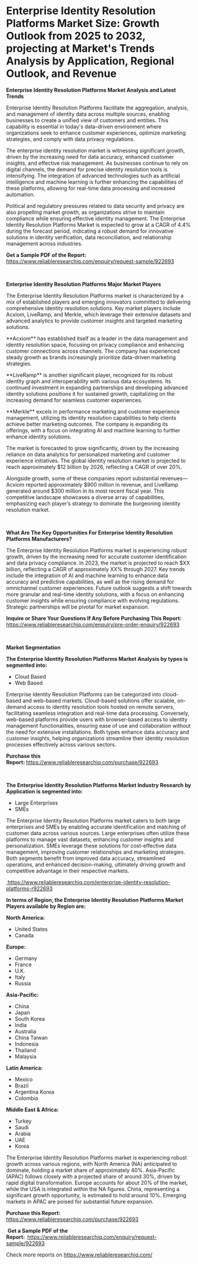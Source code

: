 <p><h1>Enterprise Identity Resolution Platforms Market Size: Growth Outlook from 2025 to 2032, projecting at Market's Trends Analysis by Application, Regional Outlook, and Revenue</h1></p><p><strong>Enterprise Identity Resolution Platforms Market Analysis and Latest Trends</strong></p>
<p><p>Enterprise Identity Resolution Platforms facilitate the aggregation, analysis, and management of identity data across multiple sources, enabling businesses to create a unified view of customers and entities. This capability is essential in today's data-driven environment where organizations seek to enhance customer experiences, optimize marketing strategies, and comply with data privacy regulations.</p><p>The enterprise identity resolution market is witnessing significant growth, driven by the increasing need for data accuracy, enhanced customer insights, and effective risk management. As businesses continue to rely on digital channels, the demand for precise identity resolution tools is intensifying. The integration of advanced technologies such as artificial intelligence and machine learning is further enhancing the capabilities of these platforms, allowing for real-time data processing and increased automation.</p><p>Political and regulatory pressures related to data security and privacy are also propelling market growth, as organizations strive to maintain compliance while ensuring effective identity management. The Enterprise Identity Resolution Platforms Market is expected to grow at a CAGR of 4.4% during the forecast period, indicating a robust demand for innovative solutions in identity verification, data reconciliation, and relationship management across industries.</p></p>
<p><strong>Get a Sample PDF of the Report:&nbsp;</strong> <a href="https://www.reliableresearchiq.com/enquiry/request-sample/922693?utm_campaign=2335&utm_medium=2&utm_source=Github&utm_content=ia&utm_term=07032025&utm_id=enterprise-identity-resolution-platforms">https://www.reliableresearchiq.com/enquiry/request-sample/922693</a></p>
<p>&nbsp;</p>
<p><strong>Enterprise Identity Resolution Platforms Major Market Players</strong></p>
<p><p>The Enterprise Identity Resolution Platforms market is characterized by a mix of established players and emerging innovators committed to delivering comprehensive identity resolution solutions. Key market players include Acxiom, LiveRamp, and Merkle, which leverage their extensive datasets and advanced analytics to provide customer insights and targeted marketing solutions.</p><p>**Acxiom** has established itself as a leader in the data management and identity resolution space, focusing on privacy compliance and enhancing customer connections across channels. The company has experienced steady growth as brands increasingly prioritize data-driven marketing strategies.</p><p>**LiveRamp** is another significant player, recognized for its robust identity graph and interoperability with various data ecosystems. Its continued investment in expanding partnerships and developing advanced identity solutions positions it for sustained growth, capitalizing on the increasing demand for seamless customer experiences.</p><p>**Merkle** excels in performance marketing and customer experience management, utilizing its identity resolution capabilities to help clients achieve better marketing outcomes. The company is expanding its offerings, with a focus on integrating AI and machine learning to further enhance identity solutions.</p><p>The market is forecasted to grow significantly, driven by the increasing reliance on data analytics for personalized marketing and customer experience initiatives. The global identity resolution market is projected to reach approximately $12 billion by 2026, reflecting a CAGR of over 20%.</p><p>Alongside growth, some of these companies report substantial revenues—Acxiom reported approximately $900 million in revenue, and LiveRamp generated around $300 million in its most recent fiscal year. This competitive landscape showcases a diverse array of capabilities, emphasizing each player’s strategy to dominate the burgeoning identity resolution market.</p></p>
<p>&nbsp;</p>
<p><strong>What Are The Key Opportunities For Enterprise Identity Resolution Platforms Manufacturers?</strong></p>
<p><p>The Enterprise Identity Resolution Platforms market is experiencing robust growth, driven by the increasing need for accurate customer identification and data privacy compliance. In 2023, the market is projected to reach $XX billion, reflecting a CAGR of approximately XX% through 2027. Key trends include the integration of AI and machine learning to enhance data accuracy and predictive capabilities, as well as the rising demand for omnichannel customer experiences. Future outlook suggests a shift towards more granular and real-time identity solutions, with a focus on enhancing customer insights while ensuring compliance with evolving regulations. Strategic partnerships will be pivotal for market expansion.</p></p>
<p><strong>Inquire or Share Your Questions If Any Before Purchasing This Report:</strong> <a href="https://www.reliableresearchiq.com/enquiry/pre-order-enquiry/922693?utm_campaign=2335&utm_medium=2&utm_source=Github&utm_content=ia&utm_term=07032025&utm_id=enterprise-identity-resolution-platforms">https://www.reliableresearchiq.com/enquiry/pre-order-enquiry/922693</a></p>
<p>&nbsp;</p>
<p><strong>Market Segmentation</strong></p>
<p><strong>The Enterprise Identity Resolution Platforms Market Analysis by types is segmented into:</strong></p>
<p><ul><li>Cloud Based</li><li>Web Based</li></ul></p>
<p><p>Enterprise Identity Resolution Platforms can be categorized into cloud-based and web-based markets. Cloud-based solutions offer scalable, on-demand access to identity resolution tools hosted on remote servers, facilitating seamless integration and real-time data processing. Conversely, web-based platforms provide users with browser-based access to identity management functionalities, ensuring ease of use and collaboration without the need for extensive installations. Both types enhance data accuracy and customer insights, helping organizations streamline their identity resolution processes effectively across various sectors.</p></p>
<p><strong>Purchase this Report:&nbsp;</strong><a href="https://www.reliableresearchiq.com/purchase/922693?utm_campaign=2335&utm_medium=2&utm_source=Github&utm_content=ia&utm_term=07032025&utm_id=enterprise-identity-resolution-platforms">https://www.reliableresearchiq.com/purchase/922693</a></p>
<p>&nbsp;</p>
<p><strong>The Enterprise Identity Resolution Platforms Market Industry Research by Application is segmented into:</strong></p>
<p><ul><li>Large Enterprises</li><li>SMEs</li></ul></p>
<p><p>The Enterprise Identity Resolution Platforms market caters to both large enterprises and SMEs by enabling accurate identification and matching of customer data across various sources. Large enterprises often utilize these platforms to manage vast datasets, enhancing customer insights and personalization. SMEs leverage these solutions for cost-effective data management, improving customer relationships and marketing strategies. Both segments benefit from improved data accuracy, streamlined operations, and enhanced decision-making, ultimately driving growth and competitive advantage in their respective markets.</p></p>
<p><a href="https://www.reliableresearchiq.com/enterprise-identity-resolution-platforms-r922693?utm_campaign=2335&utm_medium=2&utm_source=Github&utm_content=ia&utm_term=07032025&utm_id=enterprise-identity-resolution-platforms">&nbsp;https://www.reliableresearchiq.com/enterprise-identity-resolution-platforms-r922693</a></p>
<p><strong>In terms of Region, the Enterprise Identity Resolution Platforms Market Players available by Region are:</strong></p>
<p>
    <p> <strong> North America: </strong>
        <ul>
            <li>United States</li>
            <li>Canada</li>
        </ul>
        </p> 
    <p> <strong> Europe: </strong>
        <ul>
            <li>Germany</li>
            <li>France</li>
            <li>U.K.</li>
            <li>Italy</li>
            <li>Russia</li>
        </ul>
        </p> 
    <p> <strong> Asia-Pacific: </strong>
        <ul>
            <li>China</li>
            <li>Japan</li>
            <li>South Korea</li>
            <li>India</li>
            <li>Australia</li>
            <li>China Taiwan</li>
            <li>Indonesia</li>
            <li>Thailand</li>
            <li>Malaysia</li>
        </ul>
        </p> 
    <p> <strong> Latin America: </strong>
        <ul>
            <li>Mexico</li>
            <li>Brazil</li>
            <li>Argentina Korea</li>
            <li>Colombia</li>
        </ul>
        </p> 
    <p> <strong> Middle East & Africa: </strong>
        <ul>
            <li>Turkey</li>
            <li>Saudi</li>
            <li>Arabia</li>
            <li>UAE</li>
            <li>Korea</li>
        </ul>
    </p>
    </p>
<p><p>The Enterprise Identity Resolution Platforms market is experiencing robust growth across various regions, with North America (NA) anticipated to dominate, holding a market share of approximately 40%. Asia-Pacific (APAC) follows closely with a projected share of around 30%, driven by rapid digital transformation. Europe accounts for about 20% of the market, while the USA is integrated within the NA figures. China, representing a significant growth opportunity, is estimated to hold around 10%. Emerging markets in APAC are poised for substantial future expansion.</p></p>
<p><strong>Purchase this Report: </strong><a href="https://www.reliableresearchiq.com/purchase/922693?utm_campaign=2335&utm_medium=2&utm_source=Github&utm_content=ia&utm_term=07032025&utm_id=enterprise-identity-resolution-platforms">https://www.reliableresearchiq.com/purchase/922693</a></p>
<p>&nbsp;<strong>Get a Sample PDF of the Report:&nbsp;&nbsp;</strong><a href="https://www.reliableresearchiq.com/enquiry/request-sample/922693?utm_campaign=2335&utm_medium=2&utm_source=Github&utm_content=ia&utm_term=07032025&utm_id=enterprise-identity-resolution-platforms">https://www.reliableresearchiq.com/enquiry/request-sample/922693</a></p>
<p><strong></strong></p>
<p>Check more reports on <a href="https://www.reliableresearchiq.com/?utm_campaign=2335&utm_medium=2&utm_source=Github&utm_content=ia&utm_term=07032025&utm_id=enterprise-identity-resolution-platforms">https://www.reliableresearchiq.com/</a></p>